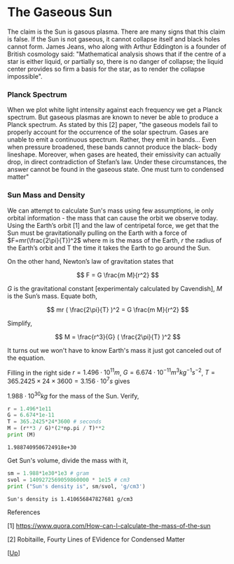 # The Gaseous Sun

The claim is the Sun is gasous plasma. There are many signs that this
claim is false. If the Sun is not gaseous, it cannot collapse itself
and black holes cannot form. James Jeans, who along with Arthur
Eddington is a founder of British cosmology said: "Mathematical
analysis shows that if the centre of a star is either liquid, or
partially so, there is no danger of collapse; the liquid center
provides so firm a basis for the star, as to render the collapse
impossible".

### Planck Spectrum

When we plot white light intensity against each frequency we get a
Planck spectrum. But gaseous plasmas are known to never be able to
produce a Planck spectrum. As stated by this [2] paper, "the gaseous
models fail to properly account for the occurrence of the solar
spectrum.  Gases are unable to emit a continuous spectrum. Rather,
they emit in bands... Even when pressure broadened, these bands cannot
produce the black- body lineshape. Moreover, when gases are heated,
their emissivity can actually drop, in direct contradiction of
Stefan’s law. Under these circumstances, the answer cannot be found in
the gaseous state. One must turn to condensed matter"

### Sun Mass and Density

We can attempt to calculate Sun's mass using few assumptions, ie only
orbital information - the mass that can cause the orbit we observe
today. Using the Earth’s orbit [1] and the law of centripetal force,
we get that the Sun must be gravitationally pulling on the Earth with
a force of $F=mr(\frac{2\pi}{T})^2$ where m is the mass of the Earth,
$r$ the radius of the Earth’s orbit and T the time it takes the Earth
to go around the Sun.

On the other hand, Newton’s law of gravitation states that

$$
F = G \frac{m M}{r^2}
$$

$G$ is the gravitational constant [experimentaly calculated by
Cavendish], $M$ is the Sun’s mass. Equate both,

$$
mr ( \frac{2\pi}{T} )^2 = G \frac{m M}{r^2}
$$

Simplify,

$$
M = \frac{r^3}{G} ( \frac{2\pi}{T} )^2
$$

It turns out we won't have to know Earth's mass it just got canceled
out of the equation.

Filling in the right side $r=1.496 \cdot 10^{11} m$,
$G=6.674⋅10^{−11} m^3 kg^{−1}s^{−2}$, $T=365.2425×24×3600=3.156 \cdot 10^7 s$
gives

$1.988 \cdot 10^{30} kg$ for the mass of the Sun. Verify,

```python
r = 1.496*1e11
G = 6.674*1e-11
T = 365.2425*24*3600 # seconds
M = (r**3 / G)*(2*np.pi / T)**2
print (M)
```

```text
1.9887409506724918e+30
```

Get Sun's volume, divide the mass with it,


```python
sm = 1.988*1e30*1e3 # gram
svol = 1409272569059860000 * 1e15 # cm3
print ("Sun's density is", sm/svol, 'g/cm3')
```

```text
Sun's density is 1.410656847827681 g/cm3
```

References

[1] https://www.quora.com/How-can-I-calculate-the-mass-of-the-sun

[2] Robitaille, Fourty Lines of EVidence for Condensed Matter

[[Up](../../2018/09/junk-science.html)]

